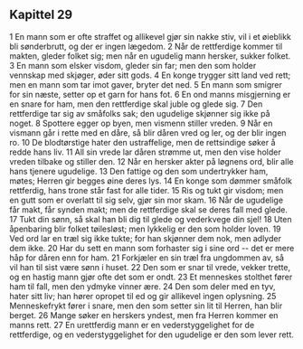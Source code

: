 ## Kapittel 29

1 En mann som er ofte straffet og allikevel gjør sin nakke stiv, vil i et øieblikk bli sønderbrutt, og der er ingen lægedom. 
2 Når de rettferdige kommer til makten, gleder folket sig; men når en ugudelig mann hersker, sukker folket. 
3 En mann som elsker visdom, gleder sin far; men den som holder vennskap med skjøger, øder sitt gods. 
4 En konge trygger sitt land ved rett; men en mann som tar imot gaver, bryter det ned. 
5 En mann som smigrer for sin næste, setter op et garn for hans fot. 
6 En ond manns misgjerning er en snare for ham, men den rettferdige skal juble og glede sig. 
7 Den rettferdige tar sig av småfolks sak; den ugudelige skjønner sig ikke på noget. 
8 Spottere egger op byen, men vismenn stiller vreden. 
9 Når en vismann går i rette med en dåre, så blir dåren vred og ler, og der blir ingen ro. 
10 De blodtørstige hater den ustraffelige, men de rettsindige søker å redde hans liv. 
11 All sin vrede lar dåren strømme ut, men den vise holder vreden tilbake og stiller den. 
12 Når en hersker akter på løgnens ord, blir alle hans tjenere ugudelige. 
13 Den fattige og den som undertrykker ham, møtes; Herren gir begges øine deres lys. 
14 En konge som dømmer småfolk rettferdig, hans trone står fast for alle tider. 
15 Ris og tukt gir visdom; men en gutt som er overlatt til sig selv, gjør sin mor skam. 
16 Når de ugudelige får makt, får synden makt; men de rettferdige skal se deres fall med glede. 
17 Tukt din sønn, så skal han bli dig til glede og vederkvege din sjel! 
18 Uten åpenbaring blir folket tøilesløst; men lykkelig er den som holder loven. 
19 Ved ord lar en træl sig ikke tukte; for han skjønner dem nok, men adlyder dem ikke. 
20 Har du sett en mann som forhaster sig i sine ord -- det er mere håp for dåren enn for ham. 
21 Forkjæler en sin træl fra ungdommen av, så vil han til sist være sønn i huset. 
22 Den som er snar til vrede, vekker trette, og en hastig mann gjør ofte det som er ondt. 
23 Et menneskes stolthet fører ham til fall, men den ydmyke vinner ære. 
24 Den som deler med en tyv, hater sitt liv; han hører opropet til ed og gir allikevel ingen oplysning. 
25 Menneskefrykt fører i snare, men den som setter sin lit til Herren, han blir berget. 
26 Mange søker en herskers yndest, men fra Herren kommer en manns rett. 
27 En urettferdig mann er en vederstyggelighet for de rettferdige, og en vederstyggelighet for den ugudelige er den som lever rett.